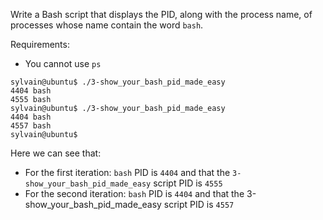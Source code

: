 Write a Bash script that displays the PID, along with the process name, of processes whose name contain the word ```bash```.

Requirements:

-  You cannot use ```ps```
```
sylvain@ubuntu$ ./3-show_your_bash_pid_made_easy
4404 bash
4555 bash
sylvain@ubuntu$ ./3-show_your_bash_pid_made_easy
4404 bash
4557 bash
sylvain@ubuntu$
```
Here we can see that:

-  For the first iteration: ```bash``` PID is ```4404``` and that the ```3-show_your_bash_pid_made_easy``` script PID is ```4555```
-  For the second iteration: ```bash``` PID is ```4404``` and that the 3-show_your_bash_pid_made_easy script PID is ```4557```
